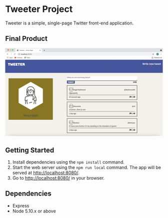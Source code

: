 # Tweeter Project

Tweeter is a simple, single-page Twitter front-end application.


## Final Product

!["Tweeter"](https://github.com/Maramqdah/tweeter/blob/master/Docs/tweeter.png?raw=true)

## Getting Started


1. Install dependencies using the `npm install` command.
2. Start the web server using the `npm run local` command. The app will be served at <http://localhost:8080/>.
3. Go to <http://localhost:8080/> in your browser.


## Dependencies

- Express
- Node 5.10.x or above
